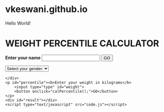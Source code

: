 # vkeswani.github.io
Hello World!
<!DOCTYPE html>
<html>
<head>
	<meta charset="utf-8">
	<title>WPC</title>
	 <link rel='stylesheet' type='text/css' href='code.css'/>
	<script src="http://ajax.googleapis.com/ajax/libs/jquery/1.11.1/jquery.min.js"></script> 
</head>
<body>
	<h1>
		WEIGHT PERCENTILE CALCULATOR
	</h1>
	<p><b>Enter your name</b>
		<input type="text" id="name" style="width=200px">
		<button onclick="sayHello();">GO</button>
	</p>
	<div id="content"></div>
	<div id="custom-select" style="align:center">
		<select id='mySelect' align="center" onchange="index()">
			<option>Select your gender:</option>
			<option value="1">Male</option>
			<option value="2">Female</option>
		</select>

		
	</div>
	<p id="percentile"><b>Enter your weight in kilograms</b>
		<input type="type" id="weight">
		<button onclick="calPercentile();">GO</button>
	</p>
	<div id="result"></div>
	<script type="text/javascript" src="code.js"></script>
</body>
</html>
